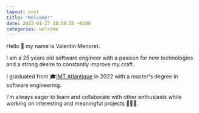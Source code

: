 ```yaml
---
layout: post
title: "Welcome!"
date: 2023-01-27 18:58:50 +0100
categories: welcome
---
```


Hello 👋 my name is Valentin Menoret.

I am a 25 years old software engineer with a passion for new technologies and a strong desire to constantly improve my craft.

I graduated from 🎓[IMT Atlantique] in 2022 with a master's degree in software engineering.

I'm always eager to learn and collaborate with other enthusiasts while working on interesting and meaningful projects 👨🏻‍💻.

[imt atlantique]: https://www.imt-atlantique.fr/fr
